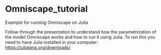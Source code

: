 # Omniscape_tutorial
Example for running Omniscape on Julia

Follow through the presentation to understand how the parametrization of the model Omniscape works and how to run it using Julia. 
To run this you need to have Julia installed in your computer: https://julialang.org/downloads/ 

